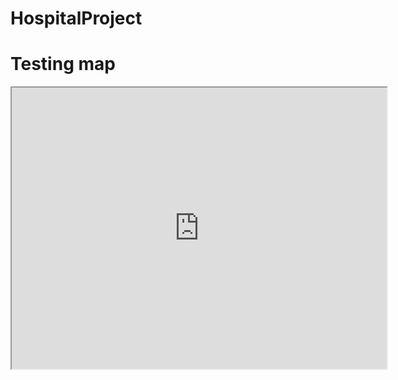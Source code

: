 # HospitalProject
# Testing map
<iframe src="https://www.google.com.qa/maps/d/embed?mid=1hTFROsrg5QfUHNFBZeCt-xyngy42ulM6&ehbc=2E312F" width="600" height="450">
      </iframe>
